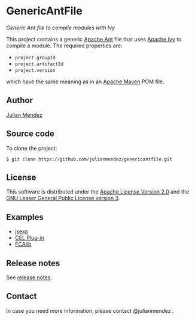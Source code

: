 # GenericAntFile

*Generic Ant file to compile modules with Ivy*

This project contains a generic [Apache Ant](https://ant.apache.org/) file that uses [Apache Ivy](https://ant.apache.org/ivy/) to compile a module. The required properties are:
* `project.groupId`
* `project.artifactId`
* `project.version`

which have the same meaning as in an [Apache Maven](https://maven.apache.org/) POM file.


## Author

[Julian Mendez](http://lat.inf.tu-dresden.de/~mendez/)


## Source code

To clone the project:
```
$ git clone https://github.com/julianmendez/genericantfile.git
```


## License

This software is distributed under the [Apache License Version 2.0](https://www.apache.org/licenses/LICENSE-2.0.txt) and the [GNU Lesser General Public License version 3](https://www.gnu.org/licenses/lgpl-3.0.txt).


## Examples
* [jsexp](https://github.com/julianmendez/jsexp/tree/master/jsexp)
* [CEL Plug-in](https://github.com/julianmendez/cel/tree/master/cel-plugin)
* [FCAlib](https://github.com/julianmendez/fcalib/tree/master/contrib) 


## Release notes
See [release notes](https://github.com/julianmendez/genericantfile/blob/master/RELEASE-NOTES.md).


## Contact

In case you need more information, please contact @julianmendez .


